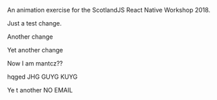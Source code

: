 An animation exercise for the ScotlandJS React Native Workshop 2018.

Just a test change. 

Another change

Yet another change

Now I am mantcz??


hqged
JHG GUYG KUYG

Ye t another
NO EMAIL 
